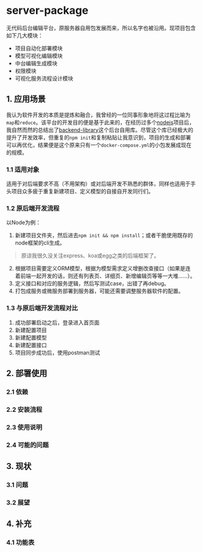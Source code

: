 # server-package
无代码后台编辑平台，原服务器自用包发展而来，所以名字也被沿用。现项目包含如下几大模块：
* 项目自动化部署模块
* 模型可视化编辑模块
* 中台编辑生成模块
* 权限模块
* 可视化服务流程设计模块
## 1. 应用场景
我认为软件开发的本质是提炼和融合，我曾经的一位同事形象地将这过程比喻为`map`和`reduce`。该平台的开发目的便是基于此来的，在经历过多个[nodejs](https://nodejs.org/en/)项目后，我自然而然的总结出了[backend-library](https://github.com/opteacher/backend-library)这个后台自用库。尽管这个库已经极大的提升了开发效率，但重复的`npm init`和复制粘贴让我意识到，项目的生成和部署可以再优化，结果便是这个原来只有一个`docker-compose.yml`的小包发展成现在的规模。
### 1.1 适用对象
适用于对后端要求不高（不用架构）或对后端开发不熟悉的群体，同样也适用于手头项目众多疲于重复新建项目、定义模型的自接自开发同行们。
### 1.2 原后端开发流程
以Node为例：
1. 新建项目文件夹，然后进去`npm init && npm install`；或者干脆使用既存的node框架的cli生成。
> 原谅我很久没关注express、koa或egg之类的后端框架了。
2. 根据项目需要定义ORM模型，根据为模型需求定义增删改查接口（如果是连着前端一起开发的话，则还有列表页、详细页、新增编辑页等等一大堆……）。
3.  定义接口和对应的服务逻辑，然后写测试case，出错了再debug。
4.  打包成服务或微服务部署到服务器，可能还需要调整服务器软件的配置。
### 1.3 与原后端开发流程对比
1. 成功部署启动之后，登录进入首页面
2. 新建配置项目
3. 新建配置模型
4. 新建配置接口
5. 项目同步成功后，使用postman测试
## 2. 部署使用
### 2.1 依赖
### 2.2 安装流程
### 2.3 使用说明
### 2.4 可能的问题
## 3. 现状
### 3.1 问题
### 3.2 展望
## 4. 补充
### 4.1 功能表
